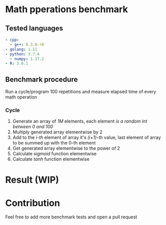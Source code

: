 # Math pperations benchmark

## Tested languages

```yaml
- cpp:
  - g++: 8.3.0-r0
- golang: 1.11
- python: 3.7.4
  - numpy: 1.17.2
- R: 3.6.1
```

## Benchmark procedure

Run a cycle/program 100 repetitions and measure elapsed time of every math operation

### Cycle

1. Generate an array of <em>1M</em> elements, each element <em>is a random int between 0 and 100</em>
2. Multiply generated array elementwise by 2
3. Add to the <em>i-th</em> element of array it's <em>(i+1)-th</em> value, last element of array to be summed up with the 0-th element
4. Get generated array elementwise to the power of 2
5. Calculate <em>sigmoid</em> function elementwise
6. Calculate <em>tanh</em> function elementwise

# Result (WIP)

# Contribution

Feel free to add more benchmark tests and open a pull request